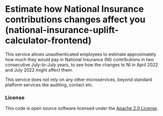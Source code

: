 
# Estimate how National Insurance contributions changes affect you (national-insurance-uplift-calculator-frontend)

This service allows unauthenticated employees to estimate approximately how much they would pay in National Insurance (NI) contributions in two consecutive July-to-July years, to see how the changes to NI in April 2022 and July 2022 might affect them.

This service does not rely on any other microservices, beyond standard platform services like auditing, contact etc.

### License

This code is open source software licensed under the [Apache 2.0 License]("http://www.apache.org/licenses/LICENSE-2.0.html").